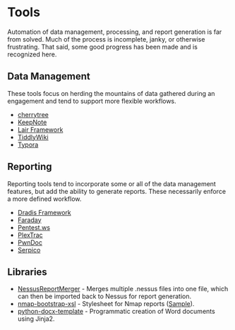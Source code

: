 # Tools

Automation of data management, processing, and report generation is far from solved. Much of the process is incomplete, janky, or otherwise frustrating. That said, some good progress has been made and is recognized here.

## Data Management

These tools focus on herding the mountains of data gathered during an engagement and tend to support more flexible workflows.

* [cherrytree](https://www.giuspen.com/cherrytree/)
* [KeepNote](http://keepnote.org/)
* [Lair Framework](https://github.com/lair-framework)
* [TiddlyWiki](https://tiddlywiki.com/)
* [Typora](https://typora.io/)

## Reporting

Reporting tools tend to incorporate some or all of the data management features, but add the ability to generate reports. These necessarily enforce a more defined workflow.

* [Dradis Framework](https://dradisframework.com/)
* [Faraday](https://www.faradaysec.com/)
* [Pentest.ws](https://pentest.ws/)
* [PlexTrac](https://plextrac.com)
* [PwnDoc](https://github.com/pwndoc/pwndoc)
* [Serpico](https://github.com/SerpicoProject/Serpico)

## Libraries

* [NessusReportMerger](https://github.com/0xprime/NessusReportMerger) - Merges multiple .nessus files into one file, which can then be imported back to Nessus for report generation.
* [nmap-bootstrap-xsl](https://github.com/honze-net/nmap-bootstrap-xsl/) - Stylesheet for Nmap reports ([Sample](http://htmlpreview.github.io/?https://github.com/honze-net/nmap-bootstrap-xsl/blob/master/scanme.html)).
* [python-docx-template](https://github.com/elapouya/python-docx-template) - Programmatic creation of Word documents using Jinja2.
